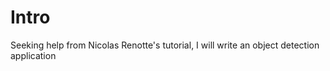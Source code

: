 # Intro

<p> Seeking help from Nicolas Renotte's tutorial, I will write an object detection application </p>
